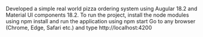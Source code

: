 Developed a simple real world pizza ordering system using Augular 18.2 and Material UI components 18.2.
To run the project, install the node modules using npm install and run the application using npm start
Go to any browser (Chrome, Edge, Safari etc.) and type http://localhost:4200
